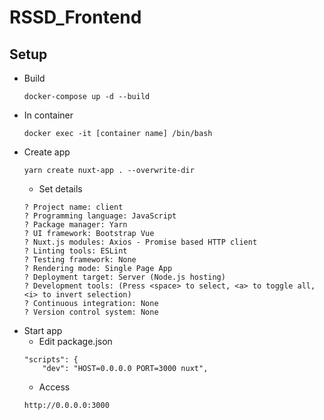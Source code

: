 # RSSD_Frontend

## Setup
- Build
    ```
    docker-compose up -d --build
    ```
- In container
    ```
    docker exec -it [container name] /bin/bash
    ```
- Create app
    ```
    yarn create nuxt-app . --overwrite-dir
    ```
    - Set details
    ```
    ? Project name: client
    ? Programming language: JavaScript
    ? Package manager: Yarn
    ? UI framework: Bootstrap Vue
    ? Nuxt.js modules: Axios - Promise based HTTP client
    ? Linting tools: ESLint
    ? Testing framework: None
    ? Rendering mode: Single Page App
    ? Deployment target: Server (Node.js hosting)
    ? Development tools: (Press <space> to select, <a> to toggle all, <i> to invert selection)
    ? Continuous integration: None
    ? Version control system: None
    ```
- Start app
    - Edit package.json
    ```
    "scripts": {
        "dev": "HOST=0.0.0.0 PORT=3000 nuxt",
    ```
    - Access
    ```
    http://0.0.0.0:3000
    ```
